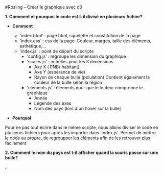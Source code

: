 #Rosling – Créer le graphique avec d3

**1.    Comment et pourquoi le code est t-il divisé en plusieurs fichier?**

- **Comment**

    - 'index.html' : page html, squelette et constitution de la page
    - 'index.css' : css de la page. Couleur, marges, taille des éléments, esthétique,...
    - 'index.js' : point de départ du scripte
        - 'config.js' : regroupe les dimension du graphique
        - 'scales.js' : echelles pour les 3 dimensions
            - Axe X ( PNB/ habitant)
            - Axe Y (espérance de vie)
            - Rayon de chaque bulle (polulation)
            Contient également la couleur de la bulle selon la région
        - 'elements.js' : éléments pour que le lecteur comprenne le graphique
            - Année
            - Légende des axes
            - Nom des pays (lors d'un hover sur la bulle)

- **Pourquoi**

Pour ne pas tout écrire dans le même scripte, nous allons diviser le code en plusieurs fichiers pour après les importer dans 'index.js'.
Permet de mettre le code au propre, de regroupper les éléments afin de les retrouver plus facilement

**2.    Comment le nom du pays est t-il afficher quand la souris passe sur une bulle?**

..